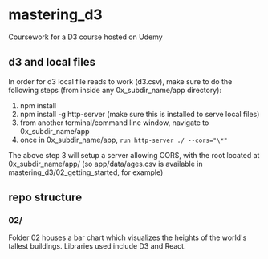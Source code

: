 # mastering_d3
Coursework for a D3 course hosted on Udemy

## d3 and local files
In order for d3 local file reads to work (d3.csv), make sure to do the following steps (from inside any 0x_subdir_name/app directory):
  1. npm install
  2. npm install -g http-server (make sure this is installed to serve local files)
  3. from another terminal/command line window, navigate to 0x_subdir_name/app
  4. once in 0x_subdir_name/app, `run http-server ./ --cors="\*"`

The above step 3 will setup a server allowing CORS, with the root located at 0x_subdir_name/app/ (so app/data/ages.csv is available in mastering_d3/02_getting_started, for example)

## repo structure
### 02/
Folder 02 houses a bar chart which visualizes the heights of the world's tallest buildings. Libraries used include D3 and React.
